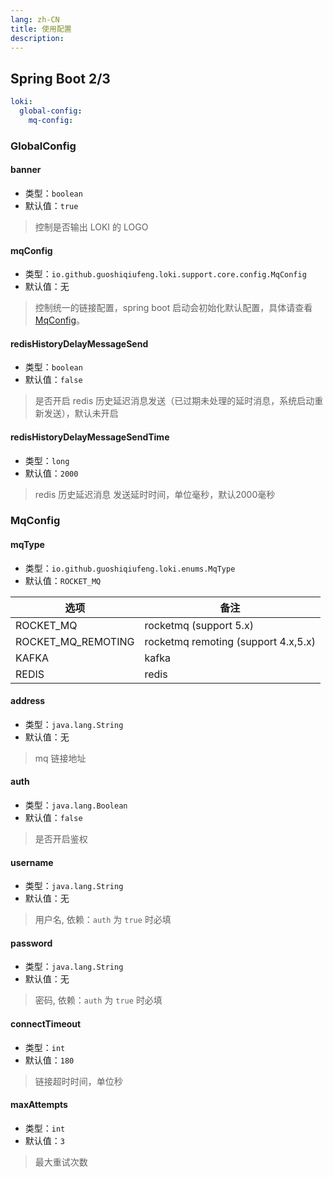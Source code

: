```yaml
---
lang: zh-CN
title: 使用配置
description: 
---
```


## Spring Boot 2/3

```yaml
loki:
  global-config:
    mq-config:
```

### GlobalConfig

#### banner

- 类型：`boolean`
- 默认值：`true`

> 控制是否输出 LOKI 的 LOGO

#### mqConfig

- 类型：`io.github.guoshiqiufeng.loki.support.core.config.MqConfig`
- 默认值：无

> 控制统一的链接配置，spring boot 启动会初始化默认配置，具体请查看 [MqConfig](#mqconfig-1)。

#### redisHistoryDelayMessageSend

- 类型：`boolean`
- 默认值：`false`
> 是否开启 redis 历史延迟消息发送（已过期未处理的延时消息，系统启动重新发送），默认未开启

#### redisHistoryDelayMessageSendTime

- 类型：`long`
- 默认值：`2000`
> redis 历史延迟消息 发送延时时间，单位毫秒，默认2000毫秒

### MqConfig

#### mqType

- 类型：`io.github.guoshiqiufeng.loki.enums.MqType`
- 默认值：`ROCKET_MQ`

| 选项                 | 备注                                  |
|--------------------|-------------------------------------|
| ROCKET_MQ          | rocketmq (support 5.x)              |
| ROCKET_MQ_REMOTING | rocketmq remoting (support 4.x,5.x) |
| KAFKA              | kafka                               |
| REDIS              | redis                               |

#### address

- 类型：`java.lang.String`
- 默认值：无

> mq 链接地址

#### auth

- 类型：`java.lang.Boolean`
- 默认值：`false`

> 是否开启鉴权

#### username

- 类型：`java.lang.String`
- 默认值：无

> 用户名, 依赖：`auth` 为 `true` 时必填

#### password

- 类型：`java.lang.String`
- 默认值：无

> 密码, 依赖：`auth` 为 `true` 时必填

#### connectTimeout

- 类型：`int`
- 默认值：`180`
> 链接超时时间，单位秒

#### maxAttempts

- 类型：`int`
- 默认值：`3`
> 最大重试次数
